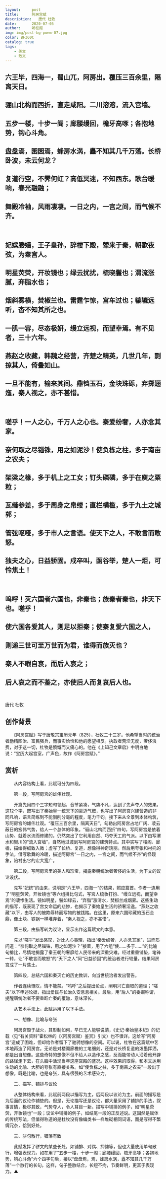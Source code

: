 ```yaml
---
layout:     post
title:      阿房宫赋
description:   唐代 杜牧
date:       2020-07-05
author:     听松阁
img: img/post-bg-poem-07.jpg
color: BF360C
catalog: true
tags:
    - 美文
    - 散文
---
```


## 六王毕，四海一，蜀山兀，阿房出。覆压三百余里，隔离天日。
## 骊山北构而西折，直走咸阳。二川溶溶，流入宫墙。
## 五步一楼，十步一阁；廊腰缦回，檐牙高啄；各抱地势，钩心斗角。
## 盘盘焉，囷囷焉，蜂房水涡，矗不知其几千万落。长桥卧波，未云何龙？
## 复道行空，不霁何虹？高低冥迷，不知西东。歌台暖响，春光融融；
## 舞殿冷袖，风雨凄凄。一日之内，一宫之间，而气候不齐。

&nbsp;
## 妃嫔媵嫱，王子皇孙，辞楼下殿，辇来于秦，朝歌夜弦，为秦宫人。
## 明星荧荧，开妆镜也；绿云扰扰，梳晓鬟也；渭流涨腻，弃脂水也；
## 烟斜雾横，焚椒兰也。雷霆乍惊，宫车过也；辘辘远听，杳不知其所之也。
## 一肌一容，尽态极妍，缦立远视，而望幸焉。有不见者，三十六年。
## 燕赵之收藏，韩魏之经营，齐楚之精英，几世几年，剽掠其人，倚叠如山。
## 一旦不能有，输来其间。鼎铛玉石，金块珠砾，弃掷逦迤，秦人视之，亦不甚惜。

&nbsp;
## 嗟乎！一人之心，千万人之心也。秦爱纷奢，人亦念其家。
## 奈何取之尽锱铢，用之如泥沙！使负栋之柱，多于南亩之农夫；
## 架梁之椽，多于机上之工女；钉头磷磷，多于在庾之粟粒；
## 瓦缝参差，多于周身之帛缕；直栏横槛，多于九土之城郭；
## 管弦呕哑，多于市人之言语。使天下之人，不敢言而敢怒。
## 独夫之心，日益骄固。戍卒叫，函谷举，楚人一炬，可怜焦土！
&nbsp;

## 呜呼！灭六国者六国也，非秦也；族秦者秦也，非天下也。嗟乎！
## 使六国各爱其人，则足以拒秦；使秦复爱六国之人，
## 则递三世可至万世而为君，谁得而族灭也？
## 秦人不暇自哀，而后人哀之；
## 后人哀之而不鉴之，亦使后人而复哀后人也。

&nbsp;

唐代 杜牧
&nbsp;


## 创作背景

　　《阿房宫赋》写于唐敬宗宝历元年（825），杜牧二十三岁。他希望当时的统治者励精图治、富民强兵，而事实恰恰和他的愿望相反。执政者荒淫无度，奢侈浪费，对于这一切，杜牧是愤慨而又痛心的。他在《上知己文章启》中明白地说：“宝历大起宫室，广声色，故作《阿房宫赋》。”





## 赏析



　　从内容结构上看，此赋可分为四段。



　　第一段，写阿房宫的雄伟壮观。



　　开篇先用四个三字短句领起，音节紧凑，气势不凡，达到了先声夺人的效果。这12个字，既写出了秦始皇一统天下的豪迈气概，也写出了阿房宫兴建营造的非同凡响，语言简练到不能删削分毫的程度，笔力千钧。接下来从全景到本体构筑，写阿房宫的雄伟壮观。“覆压三百余里，隔离天日”，勾勒出阿房宫占地广阔、凌云蔽日的宏伟气势，给人一个总体的印象。“骊山北构而西折”四句，写阿房宫是依着山势、就着水流而修建的，仍然突出了它利用自然、巧夺天工的气派。以下由写渭水和樊川的“流入宫墙”，自然地过渡到写阿房宫的建筑特点。其中实写了楼阁、廊檐，描绘得细致入微；虚写了长桥、复道，想像得神奇瑰丽。然后用夸张和衬托的手法，借写歌舞的冷暖，描述阿房宫“一日之内，一宫之间，而气候不齐”的怪现象，陪衬出它的宏大宽广。



　　第二段，写阿房宫里的美人和珍宝，揭露秦朝统治者奢侈的生活，为下文的议论设伏。



　　先写“妃嫔”的由来，说明是“六王毕，四海一”的结果，照应篇首。作者一连用了“明星荧荧，开妆镜也”等六组排比句式，写宫人梳妆打扮、“缦立远视，而望幸焉”的凄惨生活。镜如明星，鬟如绿云，“弃脂”涨渭水，焚椒兰成烟雾。这些生动的描写，既表现了宫女命运的悲惨，也揭示了秦始皇生活的骄奢淫逸。“燕赵之收藏”以下，由写人的被欺辱转而写物的被践踏。在这里，原来六国珍藏的玉石金鼎，像土块、铁锅一样堆弃着，“秦人视之，亦不甚惜”。



　　第三段，由描写转为议论，显示出作这篇赋文的本意。



　　先以“嗟乎”发出感叹，对比人心事理，指出“秦爱纷奢，人亦念其家”，进而质问道：“奈何取之尽锱铢，用之如泥沙？”接着，用了六组“使……多于……”的比喻句排比，尽情地揭露了秦王朝的奢靡给人民带来的深重灾难。经过重重铺垫，笔锋一转，让“不敢言而敢怒”的“天下之人”同“日益骄固”的统治者进行较量，结果阿房宫成了一片焦土。



　　第四段，总结六国和秦灭亡的历史教训，向当世统治者发出警告。



　　作者连续慨叹，情不能禁。“呜呼”之后提出论点，阐明兴亡自取的道理；“嗟夫”以下申述论据，指出爱民与长治久安息息相关。最后，用“后人”的委婉称谓，提醒唐统治者不要重蹈亡秦的覆辙，意味深长。



　　从艺术手法上，此赋运用了以下手法。



　　一、想像、比喻与夸张



　　阿房宫毁于战火，其形制如何，早已无人能够说清，《史记·秦始皇本纪》的记载（见“有关资料”霍松林的《〈阿房宫赋〉鉴赏》引文）也不很详。这给写“阿房宫”造成了困难，但却给作者留下了驰骋想像的空间。可以说，杜牧在这篇赋中艺术地再造了阿房宫。无论是对楼阁廊檐的工笔细刻，还是对长桥复道的泼墨挥洒，都是出自想像。这些奇特的想像不但不给人以造作之感，反而能带动人沿着他开辟的路径走下去，在头脑中活现当年这座宫殿的盛况。这种效果的取得，和本文运用生动的比喻、大胆的夸张有直接关系。如“使负栋之柱，多于南亩之农夫”一段出于想像，既是比喻，也是夸张，具有很强的艺术感染力。



　　二、描写、铺排与议论



　　从整体结构来看，此赋前两段以描写为主，后两段以议论为主。前面的描写是为后面的议论作铺垫的。但是，无论描写还是议论，都大量采用了铺排的手法，叙事言情，极尽其致，气势夺人，令人耳目一新。描写中铺排的例子，如“明星荧荧，开妆镜也”一段；议论中铺排的例子，如结尾一段的正反述说。这固然是赋体的传统写法，但值得称道的是杜牧没有像编类书一样堆砌相同词语，而是写得不繁缛冗杂，恰到好处。



　　三、骈句散行，错落有致



　　此赋发挥了骈文的某些长处，如铺排、对偶、押韵等，但也大量使用单句散行，增强表现力。如在用了“五步一楼，十步一阁；廊腰缦回，檐牙高啄；各抱地势，钩心斗角”六个四字句后，接以“盘盘焉，焉，蜂房水涡，矗不知其几千万落”一个散行的长句。这样，句子整散结合，长短不拘，节奏鲜明，更富于表现力。▲

